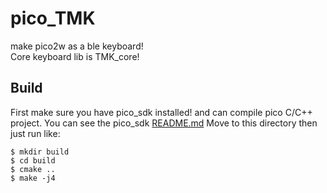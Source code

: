 # pico_TMK
make pico2w as a ble keyboard!<br>
Core keyboard lib is TMK_core!

## Build

First make sure you have pico_sdk installed! and can compile pico C/C++ project.
You can see the pico_sdk [README.md](https://github.com/raspberrypi/pico-sdk)
Move to this directory then just run like:

    $ mkdir build
    $ cd build
    $ cmake ..
    $ make -j4
